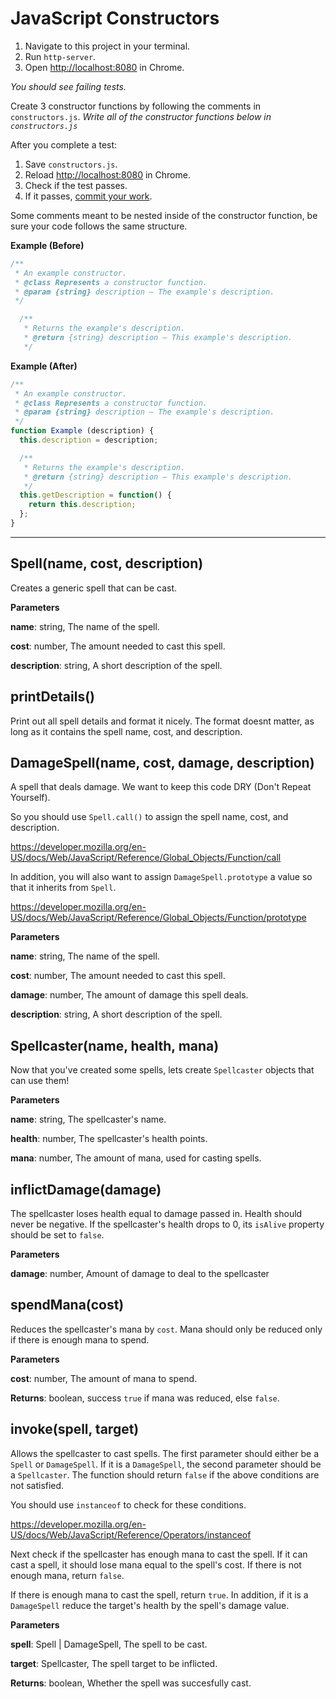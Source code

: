 # JavaScript Constructors

1. Navigate to this project in your terminal.
2. Run `http-server`.
3. Open [http://localhost:8080](http://localhost:8080) in Chrome.

*You should see failing tests.*

Create 3 constructor functions by following the comments in `constructors.js`.
*Write all of the constructor functions below in `constructors.js`*

After you complete a test:

1. Save `constructors.js`.
2. Reload [http://localhost:8080](http://localhost:8080) in Chrome.
3. Check if the test passes.
4. If it passes, [commit your work](http://git-scm.com/book/en/Git-Basics-Recording-Changes-to-the-Repository).

Some comments meant to be nested inside of the constructor function, be sure your code follows the same structure.

**Example (Before)**

```javascript
/**
 * An example constructor.
 * @class Represents a constructor function.
 * @param {string} description – The example's description.
 */

  /**
   * Returns the example's description.
   * @return {string} description – This example's description.
   */
```

**Example (After)**

```javascript
/**
 * An example constructor.
 * @class Represents a constructor function.
 * @param {string} description – The example's description.
 */
function Example (description) {
  this.description = description;

  /**
   * Returns the example's description.
   * @return {string} description – This example's description.
   */
  this.getDescription = function() {
    return this.description;
  };
}
```

---

Spell(name, cost, description)
-----------------------------
Creates a generic spell that can be cast.

**Parameters**

**name**: string, The name of the spell.

**cost**: number, The amount needed to cast this spell.

**description**: string, A short description of the spell.


printDetails()
-----------------------------
Print out all spell details and format it nicely.
The format doesnt matter, as long as it contains the spell name, cost, and description.


DamageSpell(name, cost, damage, description)
-----------------------------
A spell that deals damage.
We want to keep this code DRY (Don't Repeat Yourself).

So you should use `Spell.call()` to assign the spell name, cost, and description.

https://developer.mozilla.org/en-US/docs/Web/JavaScript/Reference/Global_Objects/Function/call

In addition, you will also want to assign `DamageSpell.prototype`
a value so that it inherits from `Spell`.

https://developer.mozilla.org/en-US/docs/Web/JavaScript/Reference/Global_Objects/Function/prototype

**Parameters**

**name**: string, The name of the spell.

**cost**: number, The amount needed to cast this spell.

**damage**: number, The amount of damage this spell deals.

**description**: string, A short description of the spell.


Spellcaster(name, health, mana)
-----------------------------
Now that you've created some spells, lets create
`Spellcaster` objects that can use them!

**Parameters**

**name**: string, The spellcaster's name.

**health**: number, The spellcaster's health points.

**mana**: number, The amount of mana, used for casting spells.


inflictDamage(damage)
-----------------------------
The spellcaster loses health equal to damage passed in.
Health should never be negative.
If the spellcaster's health drops to 0,
its `isAlive` property should be set to `false`.

**Parameters**

**damage**: number, Amount of damage to deal to the spellcaster


spendMana(cost)
-----------------------------
Reduces the spellcaster's mana by `cost`.
Mana should only be reduced only if there is enough mana to spend.

**Parameters**

**cost**: number, The amount of mana to spend.

**Returns**: boolean, success  `true` if mana was reduced, else `false`.

invoke(spell, target)
-----------------------------
Allows the spellcaster to cast spells.
The first parameter should either be a `Spell` or `DamageSpell`.
If it is a `DamageSpell`, the second parameter should be a `Spellcaster`.
The function should return `false` if the above conditions are not satisfied.

You should use `instanceof` to check for these conditions.

https://developer.mozilla.org/en-US/docs/Web/JavaScript/Reference/Operators/instanceof

Next check if the spellcaster has enough mana to cast the spell.
If it can cast a spell, it should lose mana  equal to the spell's cost.
If there is not enough mana, return `false`.

If there is enough mana to cast the spell, return `true`.
In addition, if it is a `DamageSpell` reduce the target's health by the spell's damage value.

**Parameters**

**spell**: Spell | DamageSpell, The spell to be cast.

**target**: Spellcaster, The spell target to be inflicted.

**Returns**: boolean, Whether the spell was succesfully cast.
